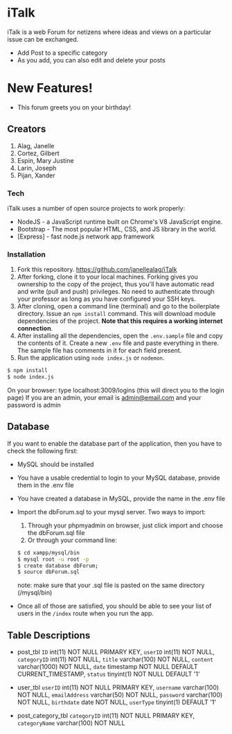 # iTalk 

iTalk is a web Forum for netizens where ideas and views on a particular issue can be exchanged.

  - Add Post to a specific category
  - As you add, you can also edit and delete your posts
  
  

# New Features!

  - This forum greets you on your birthday!


## Creators
1. Alag, Janelle
2. Cortez, Gilbert
3. Espin, Mary Justine
4. Larin, Joseph
5. Pijan, Xander


### Tech

iTalk uses a number of open source projects to work properly:

* NodeJS -  a JavaScript runtime built on Chrome's V8 JavaScript engine.
* Bootstrap - The most popular HTML, CSS, and JS library in the world.
* [Express] - fast node.js network app framework


### Installation

1. Fork this repository. https://github.com/janellealag/iTalk
2. After forking, clone it to your local machines. Forking gives you ownership to the copy of the project, thus you'll have automatic read and write (pull and push) privileges. No need to authenticate through your professor as long as you have configured your SSH keys.
3. After cloning, open a command line (terminal) and go to the boilerplate directory. Issue an `npm install` command. This will download module dependencies of the project. **Note that this requires a working internet connection**.
4. After installing all the dependencies, open the `.env.sample` file and copy the contents of it. Create a new `.env` file and paste everything in there. The sample file has comments in it for each field present.
5.  Run the application using `node index.js` or `nodemon`.

```sh
$ npm install
$ node index.js
```

On your browser: type localhost:3009/logins (this will direct you to the login page)
If you are an admin, your email is admin@email.com and your password is admin

## Database

If you want to enable the database part of the application, then you have to check the following first:
- MySQL should be installed
- You have a usable credential to login to your MySQL database, provide them in the .env file
- You have created a database in MySQL, provide the name in the .env file
- Import the dbForum.sql to your mysql server. Two ways to import:
    1. Through your phpmyadmin on browser, just click import and choose the dbForum.sql file
    2. Or through your command line:
    
    ```sh
    $ cd xampp/mysql/bin
    $ mysql root -u root -p
    $ create database dbForum;
    $ source dbForum.sql
    ```
    note: make sure that your .sql file is pasted on the same directory (/mysql/bin)
- Once all of those are satisfied, you should be able to see your list of users in the `/index` route when you run the app.

## Table Descriptions
- post_tbl
    `ID` int(11) NOT NULL PRIMARY KEY,
  `userID` int(11) NOT NULL,
  `categoryID` int(11) NOT NULL,
  `title` varchar(100) NOT NULL,
  `content` varchar(1000) NOT NULL,
  `date` timestamp NOT NULL DEFAULT CURRENT_TIMESTAMP,
  `status` tinyint(1) NOT NULL DEFAULT '1'

- user_tbl
  `userID` int(11) NOT NULL PRIMARY KEY,
  `username` varchar(100) NOT NULL,
  `emailAddress` varchar(50) NOT NULL,
  `password` varchar(100) NOT NULL,
  `birthdate` date NOT NULL,
  `userType` tinyint(1) DEFAULT '1'

- post_category_tbl
  `categoryID` int(11) NOT NULL PRIMARY KEY,
  `categoryName` varchar(100) NOT NULL
